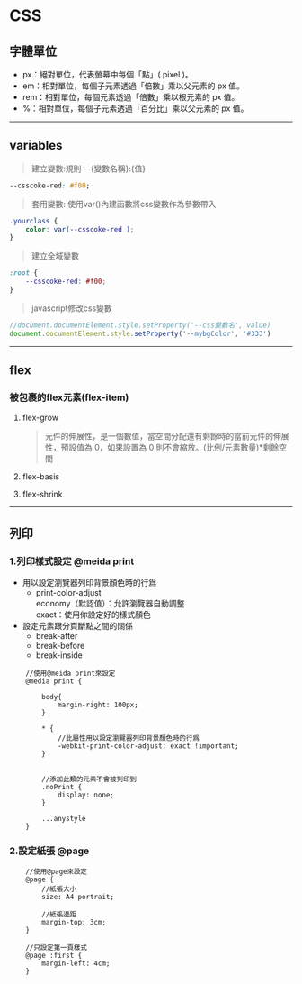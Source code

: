 # CSS

## 字體單位
* px：絕對單位，代表螢幕中每個「點」( pixel )。
* em：相對單位，每個子元素透過「倍數」乘以父元素的 px 值。
* rem：相對單位，每個元素透過「倍數」乘以根元素的 px 值。
* %：相對單位，每個子元素透過「百分比」乘以父元素的 px 值。

***

## variables

>建立變數:規則 --{變數名稱}:{值} 
```css
--csscoke-red: #f00;
```

>套用變數: 使用var()內建函數將css變數作為參數帶入
```css
.yourclass {
	color: var(--csscoke-red );
}

```
>建立全域變數
```css
:root {
	--csscoke-red: #f00;
}
```
>javascript修改css變數

```javascript
//document.documentElement.style.setProperty('--css變數名', value)
document.documentElement.style.setProperty('--mybgColor', '#333')
```

***

## flex

### 被包裹的flex元素(flex-item)
1. flex-grow

    > 元件的伸展性，是一個數值，當空間分配還有剩餘時的當前元件的伸展性，預設值為 0，如果設置為 0 則不會縮放。(比例/元素數量)*剩餘空間

2. flex-basis
3. flex-shrink

***
## 列印

### 1.列印樣式設定 @meida print
* 用以設定瀏覽器列印背景顏色時的行爲
  * print-color-adjust   
    economy（默認值）：允許瀏覽器自動調整  
    exact：使用你設定好的樣式顏色
* 設定元素跟分頁斷點之間的關係
  * break-after 
  * break-before
  * break-inside
  
```style
    //使用@meida print來設定
    @media print { 

        body{
            margin-right: 100px;
        }  

        * {
            //此屬性用以設定瀏覽器列印背景顏色時的行爲
            -webkit-print-color-adjust: exact !important;
        }

        
        //添加此類的元素不會被列印到
        .noPrint {
            display: none;
        }

        ...anystyle
    }
```
### 2.設定紙張 @page
```style
    //使用@page來設定  
    @page {
        //紙張大小
        size: A4 portrait;
        
        //紙張邊距
        margin-top: 3cm;
    }

    //只設定第一頁樣式
    @page :first {
        margin-left: 4cm;
    }
```
